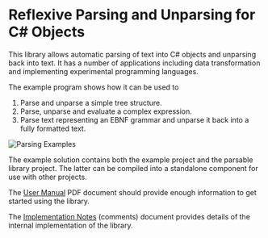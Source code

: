 # Reflexive Parsing and Unparsing for C# Objects

This library allows automatic parsing of text into C# objects and unparsing back into text. It has a number of applications including data transformation and implementing experimental programming languages.

The example program shows how it can be used to 
1. Parse and unparse a simple tree structure. 
2. Parse, unparse and evaluate a complex expression. 
1. Parse text representing an EBNF grammar and unparse it back into a fully formatted text.

![Parsing Examples](https://github.com/jackbrennan-creator/Reflexive-Parsing/blob/main/example_form.png)

The example solution contains both the example project and the parsable library project. The latter can be compiled into a standalone component for use with other projects.

The [User Manual](https://github.com/jackbrennan-creator/Reflexive-Parsing/blob/main/User%20Manual.pdf) PDF document should provide enough information to get started using the library.

The [Implementation Notes](https://github.com/jackbrennan-creator/Reflexive-Parsing/blob/main/Implementation%20Notes.pdf) (comments) document provides details of the internal implementation of the library.
